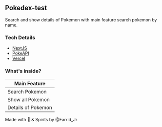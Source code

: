 ## Pokedex-test

Search and show details of Pokemon with main feature search pokemon by name.

### Tech Details
- [NextJS](https://nextjs.org/)
- [PokeAPI](https://pokeapi.co/)
- [Vercel](https://vercel.com/)

### What's inside?
| Main Feature |
|------|
| Search Pokemon |
| Show all Pokemon |
| Details of Pokemon |

Made with 💙 & Spirits by @Farrid_Jr